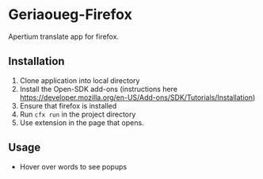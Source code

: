 Geriaoueg-Firefox
=================
Apertium translate app for firefox.

Installation
----
1. Clone application into local directory
2. Install the Open-SDK add-ons (instructions here https://developer.mozilla.org/en-US/Add-ons/SDK/Tutorials/Installation)
3. Ensure that firefox is installed
4. Run <code>cfx run</code> in the project directory
5. Use extension in the page that opens.

Usage
----
* Hover over words to see popups
